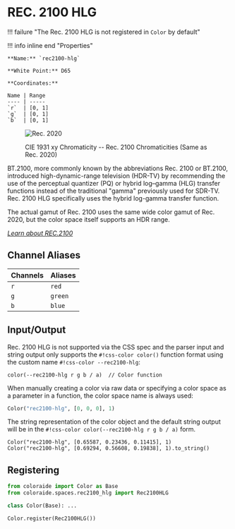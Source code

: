 # REC. 2100 HLG

!!! failure "The Rec. 2100 HLG is not registered in `Color` by default"

<div class="info-container" markdown>
!!! info inline end "Properties"

    **Name:** `rec2100-hlg`

    **White Point:** D65

    **Coordinates:**

    Name | Range
    ---- | -----
    `r`  | [0, 1]
    `g`  | [0, 1]
    `b`  | [0, 1]

<figure markdown>

![Rec. 2020](../images/rec2020.png)

<figcaption markdown>
CIE 1931 xy Chromaticity -- Rec. 2100 Chromaticities (Same as Rec. 2020)

</figcaption>
</figure>

BT.2100, more commonly known by the abbreviations Rec. 2100 or BT.2100, introduced high-dynamic-range television
(HDR-TV) by recommending the use of the perceptual quantizer (PQ) or hybrid log–gamma (HLG) transfer functions instead
of the traditional "gamma" previously used for SDR-TV. Rec. 2100 HLG specifically uses the hybrid log-gamma transfer
function.

The actual gamut of Rec. 2100 uses the same wide color gamut of Rec. 2020, but the color space itself supports an HDR
range.

_[Learn about REC.2100](https://en.wikipedia.org/wiki/Rec._2100)_

</div>

## Channel Aliases

Channels | Aliases
-------- | -------
`r`      | `red`
`g`      | `green`
`b`      | `blue`

## Input/Output

Rec. 2100 HLG is not supported via the CSS spec and the parser input and string output only supports the
`#!css-color color()` function format using the custom name `#!css-color --rec2100-hlg`:

```css-color
color(--rec2100-hlg r g b / a)  // Color function
```

When manually creating a color via raw data or specifying a color space as a parameter in a function, the color
space name is always used:

```py
Color("rec2100-hlg", [0, 0, 0], 1)
```

The string representation of the color object and the default string output will be in the
`#!css-color color(--rec2100-hlg r g b / a)` form.

```playground
Color("rec2100-hlg", [0.65587, 0.23436, 0.11415], 1)
Color("rec2100-hlg", [0.69294, 0.56608, 0.19838], 1).to_string()
```

## Registering

```py
from coloraide import Color as Base
from coloraide.spaces.rec2100_hlg import Rec2100HLG

class Color(Base): ...

Color.register(Rec2100HLG())
```
